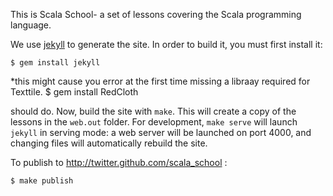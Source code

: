 This is Scala School- a set of lessons covering the Scala programming language.

We use [jekyll](https://github.com/mojombo/jekyll) to generate the site. In order to build it, you must first install it:

	$ gem install jekyll
	
*this might cause you error at the first time missing a libraay required for Texttile. 
    $ gem install RedCloth  
	
should do. Now, build the site with `make`. This will create a copy of the lessons in the `web.out` folder. For development, `make serve` will launch `jekyll` in serving mode: a web server will be launched on port 4000, and changing files will automatically rebuild the site.

To publish to http://twitter.github.com/scala_school :

	$ make publish
